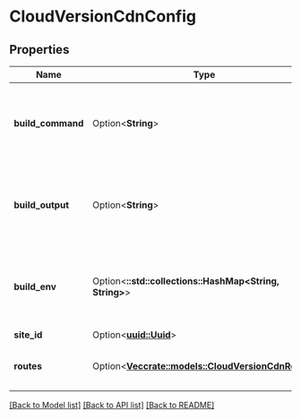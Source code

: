 # CloudVersionCdnConfig

## Properties

Name | Type | Description | Notes
------------ | ------------- | ------------- | -------------
**build_command** | Option<**String**> | _Configures Rivet CLI behavior. Has no effect on server behavior._ | [optional]
**build_output** | Option<**String**> | _Configures Rivet CLI behavior. Has no effect on server behavior._ | [optional]
**build_env** | Option<**::std::collections::HashMap<String, String>**> | _Configures Rivet CLI behavior. Has no effect on server behavior._ | [optional]
**site_id** | Option<[**uuid::Uuid**](uuid::Uuid.md)> |  | [optional]
**routes** | Option<[**Vec<crate::models::CloudVersionCdnRoute>**](CloudVersionCdnRoute.md)> | Multiple CDN version routes. | [optional]

[[Back to Model list]](../README.md#documentation-for-models) [[Back to API list]](../README.md#documentation-for-api-endpoints) [[Back to README]](../README.md)


